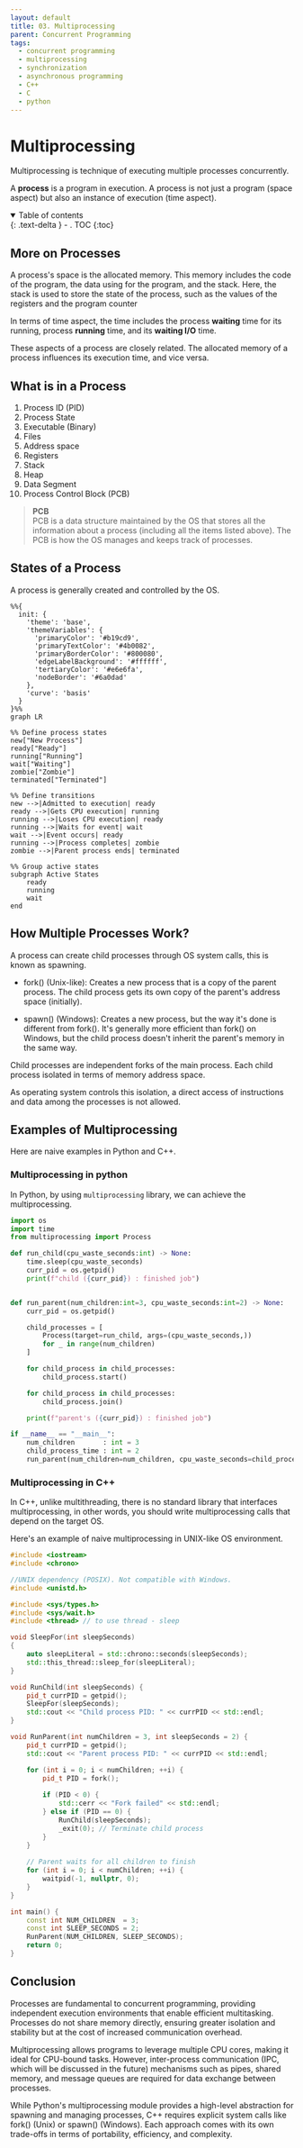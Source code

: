 ```yaml
---
layout: default
title: 03. Multiprocessing
parent: Concurrent Programming
tags: 
  - concurrent programming
  - multiprocessing
  - synchronization
  - asynchronous programming
  - C++
  - C
  - python
---
```


# Multiprocessing

Multiprocessing is technique of executing multiple processes concurrently.  

A **process** is a program in execution. A process is not just a program (space aspect) but also an instance of execution (time aspect).

<details open markdown="block">
  <summary>
    Table of contents
  </summary>
  {: .text-delta }
- . TOC
{:toc}
</details>

## More on Processes

A process's space is the allocated memory. This memory includes the code of the program, the data using for the program, and the stack. Here, the stack is used to store the state of the process, such as the values of the registers and the program counter


In terms of time aspect, the time includes the process **waiting** time for its running, process **running** time, and its **waiting I/O** time.


These aspects of a process are closely related. The allocated memory of a process influences its execution time, and vice versa.

## What is in a Process

1. Process ID (PID)
2. Process State
3. Executable (Binary)
4. Files
5. Address space
6. Registers
7. Stack
8. Heap
9. Data Segment
10. Process Control Block (PCB)


> **PCB**    
> PCB is a data structure maintained by the OS that stores all the information about a process (including all the items listed above).  The PCB is how the OS manages and keeps track of processes.

## States of a Process

A process is generally created and controlled by the OS.

```mermaid
%%{
  init: {
    'theme': 'base',
    'themeVariables': {
      'primaryColor': '#b19cd9',
      'primaryTextColor': '#4b0082',
      'primaryBorderColor': '#800080',
      'edgeLabelBackground': '#ffffff',
      'tertiaryColor': '#e6e6fa', 
      'nodeBorder': '#6a0dad'
    },
    'curve': 'basis'
  }
}%%
graph LR

%% Define process states
new["New Process"]
ready["Ready"]
running["Running"]
wait["Waiting"]
zombie["Zombie"]
terminated["Terminated"]

%% Define transitions
new -->|Admitted to execution| ready
ready -->|Gets CPU execution| running
running -->|Loses CPU execution| ready
running -->|Waits for event| wait
wait -->|Event occurs| ready
running -->|Process completes| zombie
zombie -->|Parent process ends| terminated

%% Group active states
subgraph Active States
    ready
    running
    wait
end

```

## How Multiple Processes Work?

A process can create child processes through OS system calls, this is known as spawning.

- fork() (Unix-like): Creates a new process that is a copy of the parent process. The child process gets its own copy of the parent's address space (initially).

- spawn() (Windows): Creates a new process, but the way it's done is different from fork(). It's generally more efficient than fork() on Windows, but the child process doesn't inherit the parent's memory in the same way.

Child processes are independent forks of the main process. Each child process isolated in terms of memory address space.

As operating system controls this isolation, a direct access of instructions and data among the processes is not allowed.


## Examples of Multiprocessing
Here are naive examples in Python and C++.

### Multiprocessing in python
In Python, by using `multiprocessing` library, we can achieve the multiprocessing.

```python
import os
import time
from multiprocessing import Process

def run_child(cpu_waste_seconds:int) -> None:
    time.sleep(cpu_waste_seconds)
    curr_pid = os.getpid()
    print(f"child ({curr_pid}) : finished job")


def run_parent(num_children:int=3, cpu_waste_seconds:int=2) -> None:
    curr_pid = os.getpid()

    child_processes = [
        Process(target=run_child, args=(cpu_waste_seconds,))
        for _ in range(num_children)
    ]

    for child_process in child_processes:
        child_process.start()

    for child_process in child_processes:
        child_process.join()

    print(f"parent's ({curr_pid}) : finished job")

if __name__ == "__main__":
    num_children       : int = 3
    child_process_time : int = 2
    run_parent(num_children=num_children, cpu_waste_seconds=child_process_time)
```

### Multiprocessing in C++
In C++, unlike multithreading, there is no standard library that interfaces multiprocessing, in other words, you should write multiprocessing calls that depend on the target OS.


Here's an example of naive multiprocessing in UNIX-like OS environment.
```cpp
#include <iostream>
#include <chrono>

//UNIX dependency (POSIX). Not compatible with Windows.
#include <unistd.h>

#include <sys/types.h>
#include <sys/wait.h>
#include <thread> // to use thread - sleep

void SleepFor(int sleepSeconds)
{
    auto sleepLiteral = std::chrono::seconds(sleepSeconds);
    std::this_thread::sleep_for(sleepLiteral);
}

void RunChild(int sleepSeconds) {
    pid_t currPID = getpid();
    SleepFor(sleepSeconds);
    std::cout << "Child process PID: " << currPID << std::endl;
}

void RunParent(int numChildren = 3, int sleepSeconds = 2) {
    pid_t currPID = getpid();
    std::cout << "Parent process PID: " << currPID << std::endl;

    for (int i = 0; i < numChildren; ++i) {
        pid_t PID = fork();
        
        if (PID < 0) {
            std::cerr << "Fork failed" << std::endl;
        } else if (PID == 0) {
            RunChild(sleepSeconds);
            _exit(0); // Terminate child process
        }
    }
    
    // Parent waits for all children to finish
    for (int i = 0; i < numChildren; ++i) {
        waitpid(-1, nullptr, 0);
    }
}

int main() {
    const int NUM_CHILDREN  = 3;
    const int SLEEP_SECONDS = 2;
    RunParent(NUM_CHILDREN, SLEEP_SECONDS);
    return 0;
}
```

## Conclusion

Processes are fundamental to concurrent programming, providing independent execution environments that enable efficient multitasking. Processes do not share memory directly, ensuring greater isolation and stability but at the cost of increased communication overhead.

Multiprocessing allows programs to leverage multiple CPU cores, making it ideal for CPU-bound tasks. However, inter-process communication (IPC, which will be discussed in the future) mechanisms such as pipes, shared memory, and message queues are required for data exchange between processes.

While Python's multiprocessing module provides a high-level abstraction for spawning and managing processes, C++ requires explicit system calls like fork() (Unix) or spawn() (Windows). Each approach comes with its own trade-offs in terms of portability, efficiency, and complexity.